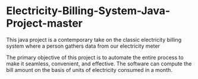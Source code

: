 # Electricity-Billing-System-Java-Project-master
This java project is a contemporary take on the classic electricity billing system where a person gathers data from our electricity meter

The primary objective of this project is to automate the entire process to make it seamless, convenient, and effective. The software can compute the bill amount on the basis of units of electricity consumed in a month.

